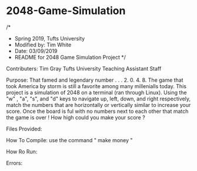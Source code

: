 # 2048-Game-Simulation

/*
 * Spring 2019, Tufts University
 * Modified by: Tim White
 * Date: 03/09/2019
 * README for 2048 Game Simulation Project
 */
 
Contributers: 
             Tim Gray
             Tufts University Teaching Assistant Staff

Purpose: 
        That famed and legendary number . . . 2. 0. 4. 8. The game that took America by storm is still a favorite among many millenialls today. This project is a simulation of 2048 on a terminal (ran through Linux). Using the "w" , "a", "s", and "d" keys to navigate up, left, down, and right respectively, match the numbers that are horizontally or vertically similar to increase your score. Once the board is ful with no numbers next to each other that match the game is over ! How high could you make your score ?

Files Provided:
               
  

How To Compile: use the command " make money "

How Ro Run: 


Errors:
 
